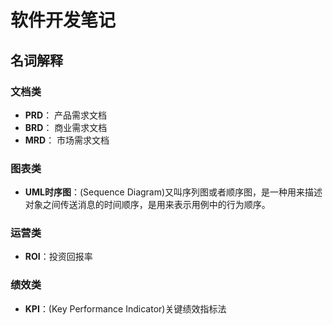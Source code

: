 # 软件开发笔记

## 名词解释
### 文档类
- **PRD**： 产品需求文档
- **BRD**： 商业需求文档
- **MRD**： 市场需求文档

### 图表类
- **UML时序图**：(Sequence Diagram)又叫序列图或者顺序图，是一种用来描述对象之间传送消息的时间顺序，是用来表示用例中的行为顺序。

### 运营类
- **ROI**：投资回报率

### 绩效类
- **KPI**：(Key Performance Indicator)关键绩效指标法

